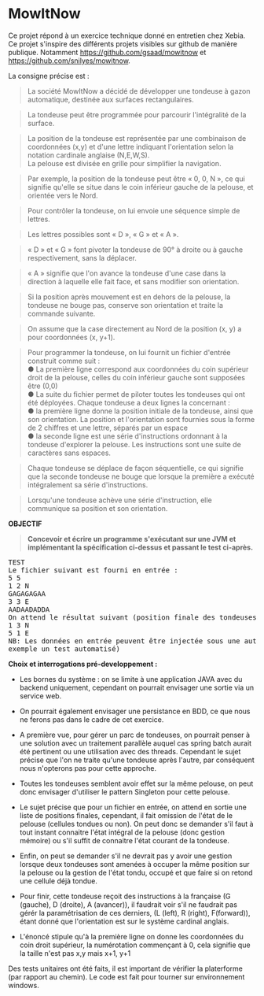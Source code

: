 # MowItNow

Ce projet répond à un exercice technique donné en entretien chez Xebia.
Ce projet s'inspire des différents projets visibles sur github de manière publique. Notamment https://github.com/gsaad/mowitnow et https://github.com/snilyes/mowitnow.

La consigne précise est :
>La société MowItNow a décidé de développer une tondeuse à gazon automatique, destinée aux
surfaces rectangulaires.<br />

>La tondeuse peut être programmée pour parcourir l'intégralité de la surface.<br />

>La position de la tondeuse est représentée par une combinaison de coordonnées (x,y) et d'une
lettre indiquant l'orientation selon la notation cardinale anglaise (N,E,W,S).<br />
La pelouse est
divisée en grille pour simplifier la navigation.<br />

>Par exemple, la position de la tondeuse peut être « 0, 0, N », ce qui signifie qu'elle se situe
dans le coin inférieur gauche de la pelouse, et orientée vers le Nord.<br />

>Pour contrôler la tondeuse, on lui envoie une séquence simple de lettres.<br />

>Les lettres possibles sont « D », « G » et « A ». <br />

>« D » et « G » font pivoter la tondeuse de 90° à droite ou à gauche
respectivement, sans la déplacer. <br />

>« A » signifie que l'on avance la tondeuse d'une case dans la
direction à laquelle elle fait face, et sans modifier son orientation.<br />

>Si la position après mouvement est en dehors de la pelouse, la tondeuse ne bouge pas,
conserve son orientation et traite la commande suivante.<br />

>On assume que la case directement au Nord de la position (x, y) a pour coordonnées (x, y+1).<br />


>Pour programmer la tondeuse, on lui fournit un fichier d'entrée construit comme suit :<br />
● La première ligne correspond aux coordonnées du coin supérieur droit de la pelouse, celles
du coin inférieur gauche sont supposées être (0,0)<br />
● La suite du fichier permet de piloter toutes les tondeuses qui ont été déployées. Chaque
tondeuse a deux lignes la concernant :<br />
● la première ligne donne la position initiale de la tondeuse, ainsi que son orientation. La
position et l'orientation sont fournies sous la forme de 2 chiffres et une lettre, séparés
par un espace<br />
● la seconde ligne est une série d'instructions ordonnant à la tondeuse d'explorer la
pelouse. Les instructions sont une suite de caractères sans espaces.<br />

>Chaque tondeuse se déplace de façon séquentielle, ce qui signifie que la seconde tondeuse ne
bouge que lorsque la première a exécuté intégralement sa série d'instructions.<br />

>Lorsqu'une tondeuse achève une série d'instruction, elle communique sa position et son
orientation.<br />


**OBJECTIF**<br />
>**Concevoir et écrire un programme s'exécutant sur une JVM et implémentant la spécification
ci-dessus et passant le test ci-après.**<br />
<pre>
TEST
Le fichier suivant est fourni en entrée :
5 5
1 2 N
GAGAGAGAA
3 3 E
AADAADADDA
On attend le résultat suivant (position finale des tondeuses) :
1 3 N
5 1 E
NB: Les données en entrée peuvent être injectée sous une autre forme qu'un fichier (par
exemple un test automatisé)
</pre>

**Choix et interrogations pré-developpement :**<br />
* Les bornes du système : on se limite à une application JAVA avec du backend uniquement, cependant on pourrait envisager une sortie via un service web.<br />
* On pourrait également envisager une persistance en BDD, ce que nous ne ferons pas dans le cadre de cet exercice.<br />
* A première vue, pour gérer un parc de tondeuses, on pourrait penser à une solution avec un traitement parallèle auquel cas spring batch aurait été pertinent ou une utilisation avec des threads. Cependant le sujet précise que l'on ne traite qu'une tondeuse après l'autre, par conséquent nous n'opterons pas pour cette approche.<br />
* Toutes les tondeuses semblent avoir effet sur la même pelouse, on peut donc envisager d'utiliser le pattern Singleton pour cette pelouse.<br />
* Le sujet précise que pour un fichier en entrée, on attend en sortie une liste de positions finales, cependant, il fait omission de l'état de le pelouse (cellules tondues ou non). On peut donc se demander s'il faut à tout instant connaitre l'état intégral de la pelouse (donc gestion mémoire) ou s'il suffit de connaitre l'état courant de la tondeuse.<br />
* Enfin, on peut se demander s'il ne devrait pas y avoir une gestion lorsque deux tondeuses sont amenées à occuper la même position sur la pelouse ou la gestion de l'état tondu, occupé et que faire si on retond une cellule déjà tondue.<br />
* Pour finir, cette tondeuse reçoit des instructions à la française (G (gauche), D (droite), A (avancer)), il faudrait voir s'il ne faudrait pas gérér la paramétrisation de ces derniers, (L (left), R (right), F(forward)), étant donné que l'orientation est sur le système cardinal anglais. <br /> 

* L'énoncé stipule qu'à la première ligne on donne les coordonnées du coin droit supérieur, la numérotation commençant à 0, cela signifie que la taille n'est pas x,y mais x+1, y+1


Des tests unitaires ont été faits, il est important de vérifier la platerforme (par rapport au chemin). Le code est fait pour tourner sur environnement windows.
